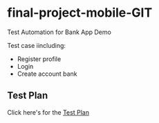 # final-project-mobile-GIT
Test Automation for Bank App Demo

Test case iincluding:
  - Register profile
  - Login
  - Create account bank

## Test Plan
Click here's for the [Test Plan](https://docs.google.com/document/d/1A-viiLDXgkuYq7cW2K4dsrMfH2A6ECe2/edit?usp=sharing&ouid=112639770020545404096&rtpof=true&sd=true) 
